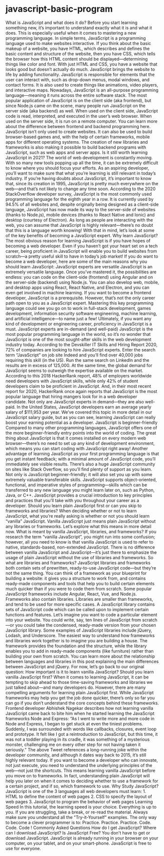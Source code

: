 # javascript-basic-program
What is JavaScript and what does it do?   Before you start learning something new, it’s important to understand exactly what it is and what it does. This is especially useful when it comes to mastering a new programming language.  In simple terms, JavaScript is a programming language used to make websites interactive. If you think about the basic makeup of a website, you have HTML, which describes and defines the basic content and structure of the website, then you have CSS, which tells the browser how this HTML content should be displayed—determining things like color and font. With just HTML and CSS, you have a website that looks good but doesn’t actually do much. JavaScript brings the website to life by adding functionality. JavaScript is responsible for elements that the user can interact with, such as drop-down menus, modal windows, and contact forms. It is also used to create things like animations, video players, and interactive maps.  Nowadays, JavaScript is an all-purpose programming language—meaning it runs across the entire software stack. The most popular application of JavaScript is on the client side (aka frontend), but since Node.js came on the scene, many people run JavaScript on the server side (aka backend) as well. When used on the client side, JavaScript code is read, interpreted, and executed in the user’s web browser. When used on the server side, it is run on a remote computer. You can learn more about the difference between frontend and backend programming here.  JavaScript isn’t only used to create websites. It can also be used to build browser-based games and, with the help of certain frameworks, mobile apps for different operating systems. The creation of new libraries and frameworks is also making it possible to build backend programs with JavaScript, such as web apps and server apps.   Is it still worth learning JavaScript in 2021? The world of web development is constantly moving. With so many new tools popping up all the time, it can be extremely difficult to know where you should focus your efforts. As an aspiring developer, you’ll want to make sure that what you’re learning is still relevant in today’s industry.  If you’re having doubts about JavaScript, it’s important to know that, since its creation in 1995, JavaScript is pretty much everywhere on the web—and that’s not likely to change any time soon. According to the 2020 StackOverflow developer survey, JavaScript is the most commonly used programming language for the eighth year in a row. It is currently used by 94.5% of all websites and, despite originally being designed as a client-side language, JavaScript has now made its way to the server-side of websites (thanks to Node.js), mobile devices (thanks to React Native and Ionic) and desktop (courtesy of Electron).  As long as people are interacting with the web, you can assume that JavaScript is highly relevant—there’s no doubt that this is a language worth knowing! With that in mind, let’s look at some of the key benefits of becoming a JavaScript expert.   Why learn JavaScript? The most obvious reason for learning JavaScript is if you have hopes of becoming a web developer. Even if you haven’t got your heart set on a tech career, being proficient in JavaScript will enable you to build websites from scratch—a pretty useful skill to have in today’s job market!  If you do want to become a web developer, here are some of the main reasons why you should learn JavaScript:   JavaScript experts are versatile  JavaScript is an extremely versatile language. Once you’ve mastered it, the possibilities are endless: you can code on the client-side (frontend) using Angular and on the server-side (backend) using Node.js. You can also develop web, mobile, and desktop apps using React, React Native, and Electron, and you can even get involved in machine learning.  If you want to become a frontend developer, JavaScript is a prerequisite. However, that’s not the only career path open to you as a JavaScript expert. Mastering this key programming language could see you go on to work in full-stack development, games development, information security software engineering, machine learning, and artificial intelligence—to name just a few!  Ultimately, if you want any kind of development or engineering career, proficiency in JavaScript is a must.  JavaScript experts are in-demand (and well-paid) JavaScript is the most popular programming language in the world, so it’s no wonder that JavaScript is one of the most sought-after skills in the web development industry today.  According to the Devskiller IT Skills and Hiring Report 2020, 72% of companies are looking to hire JavaScript experts. Enter the search term “JavaScript” on job site Indeed and you’ll find over 40,000 jobs requiring this skill (in the US). Run the same search on LinkedIn and the results are in excess of 125,000.   At the same time, the global demand for JavaScript seems to outweigh the expertise available on the market. According to this 2018 HackerRank report, 48% of employers worldwide need developers with JavaScript skills, while only 42% of student developers claim to be proficient in JavaScript. And, in their most recent report for 2020, HackerRank once again reports that JavaScript is the most popular language that hiring mangers look for in a web developer candidate.  Not only are JavaScript experts in demand—they are also well-paid. In the United States, JavaScript developers earn an average yearly salary of $111,953 per year. We’ve covered this topic in more detail in our JavaScript salary guide, but as you can see, learning JavaScript can really boost your earning potential as a developer.   JavaScript is beginner-friendly Compared to many other programming languages, JavaScript offers one of the more beginner-friendly entry points into the world of coding. The great thing about JavaScript is that it comes installed on every modern web browser—there’s no need to set up any kind of development environment, which means you can start coding with JavaScript right away!  Another advantage of learning JavaScript as your first programming language is that you get instant feedback; with a minimal amount of JavaScript code, you’ll immediately see visible results. There’s also a huge JavaScript community on sites like Stack Overflow, so you’ll find plenty of support as you learn.  Not only is JavaScript beginner-friendly; it will also set you up with some extremely valuable transferable skills. JavaScript supports object-oriented, functional, and imperative styles of programming—skills which can be transferred to any new language you might learn later on, such as Python, Java, or C++. JavaScript provides a crucial introduction to key principles and practices that you’ll take with you throughout your career as a developer.   Should you learn plain JavaScript first or can you skip to frameworks and libraries?  When deciding whether or not to learn JavaScript, what you’re really asking is whether or not you should learn “vanilla” JavaScript. Vanilla JavaScript just means plain JavaScript without any libraries or frameworks. Let’s explore what this means in more detail now.  What is meant by vanilla JavaScript, libraries, and frameworks?  If you research the term “vanilla JavaScript”, you might run into some confusion; however, all you need to know is that vanilla JavaScript is used to refer to native, standards-based, non-extended JavaScript. There is no difference between vanilla JavaScript and JavaScript—it’s just there to emphasize the usage of plain JavaScript without the use of libraries and frameworks.  So what are libraries and frameworks? JavaScript libraries and frameworks both contain sets of prewritten, ready-to-use JavaScript code—but they’re not the same thing. You can think of a framework as your blueprint for building a website: it gives you a structure to work from, and contains ready-made components and tools that help you to build certain elements much quicker than if you were to code them from scratch. Some popular JavaScript frameworks include Angular, React, Vue, and Node.js.  Frameworks also contain libraries. Libraries are smaller than frameworks, and tend to be used for more specific cases. A JavaScript library contains sets of JavaScript code which can be called upon to implement certain functions and features. Let’s imagine you want to code a particular element into your website. You could write, say, ten lines of JavaScript from scratch—or you could take the condensed, ready-made version from your chosen JavaScript library. Some examples of JavaScript libraries include jQuery, Lodash, and Underscore.  The easiest way to understand how frameworks and libraries work together is to imagine you are building a house. The framework provides the foundation and the structure, while the library enables you to add in ready-made components (like furniture) rather than building your own from scratch.  You can learn more about the relationship between languages and libraries in this post explaining the main differences between JavaScript and jQuery. For now, let’s go back to our original question: How important is it to learn vanilla JavaScript?  Should you learn vanilla JavaScript first? When it comes to learning JavaScript, it can be tempting to skip ahead to those time-saving frameworks and libraries we just talked about—and many developers do. However, there are many compelling arguments for learning plain JavaScript first.  While JavaScript frameworks may help you get the job done quicker, there’s only so far you can go if you don’t understand the core concepts behind these frameworks. Frontend developer Abhishek Nagekar describes how not learning vanilla JavaScript came back to bite him when he started learning the JavaScript frameworks Node and Express:  “As I went to write more and more code in Node and Express, I began to get stuck at even the tiniest problems. Suddenly, I was surrounded with words like callbacks, closures, event loop and prototype. It felt like I got a reintroduction to JavaScript, but this time, it was not a toddler playing in its cradle, it was something of a mysterious monster, challenging me on every other step for not having taken it seriously.”   The above Tweet references a long-running joke within the developer community, and although it dates way back to 2015, it’s still highly relevant today. If you want to become a developer who can innovate, not just execute, you need to understand the underlying principles of the web—not just the shortcuts. This means learning vanilla JavaScript before you move on to frameworks. In fact, understanding plain JavaScript will help you later on when it comes to deciding whether to use a framework for a certain project, and if so, which framework to use.     Why Study JavaScript?  JavaScript is one of the 3 languages all web developers must learn:     1. HTML to define the content of web pages     2. CSS to specify the layout of web pages     3. JavaScript to program the behavior of web pages   Learning Speed  In this tutorial, the learning speed is your choice.  Everything is up to you.  If you are struggling, take a break, or re-read the material.  Always make sure you understand all the "Try-it-Yourself" examples.  The only way to become a clever programmer is to: Practice. Practice. Practice. Code. Code. Code !  Commonly Asked Questions  How do I get JavaScript?  Where can I download JavaScript?  Is JavaScript Free?  You don't have to get or download JavaScript.  JavaScript is already running in your browser on your computer, on your tablet, and on your smart-phone.  JavaScript is free to use for everyone.
